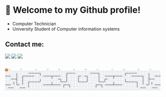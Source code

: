 # 👋 Welcome to my Github profile!

- Computer Technician
- University Student of Computer information systems

## Contact me:

<div>
<a href="https://instagram.com/mateusvolkart" target="_blank"><img src="https://img.shields.io/badge/-Instagram-%23E4405F?style=for-the-badge&logo=instagram&logoColor=white" target="_blank"></a>
<a href = "mailto:eumateusvolkart@gmail.com"><img src="https://img.shields.io/badge/Gmail-D14836?style=for-the-badge&logo=gmail&logoColor=white" target="_blank"></a>
<a href="https://www.linkedin.com/in/mateus-volkart/ target="_blank"><img src="https://img.shields.io/badge/-LinkedIn-%230077B5?style=for-the-badge&logo=linkedin&logoColor=white" target="_blank"></a>   
</div>
 
##
 
<picture>
  <source media="(prefers-color-scheme: dark)" srcset="https://raw.githubusercontent.com/mateusvolkart/mateusvolkart/output/pacman-contribution-graph-dark.svg">
  <source media="(prefers-color-scheme: light)" srcset="https://raw.githubusercontent.com/mateusvolkart/mateusvolkart/output/pacman-contribution-graph.svg">
  <img alt="pacman contribution graph" src="https://raw.githubusercontent.com/mateusvolkart/mateusvolkart/output/pacman-contribution-graph.svg">
</picture>
